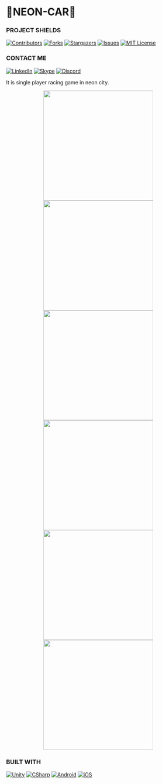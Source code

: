 # 🚗NEON-CAR🚨

### PROJECT SHIELDS
[![Contributors][contributors-shield]][contributors-url]
[![Forks][forks-shield]][forks-url]
[![Stargazers][stars-shield]][stars-url]
[![Issues][issues-shield]][issues-url]
[![MIT License][license-shield]][license-url]
<br>

### CONTACT ME
[![LinkedIn][linkedin-shield]][linkedin-url]
[![Skype][skype-shield]][skype-url]
[![Discord][discord-shield]][discord-url]

It is single player racing game in neon city.

<div align="center">
  <img width="300" src="https://github.com/PhilipJohn82/NEON-CAR/assets/111518490/6d22a2a1-b037-4363-851d-fd7e8b936525"/>
  <img width="300" src="https://github.com/PhilipJohn82/NEON-CAR/assets/111518490/c32abf89-d74e-48c3-8cb2-e20377f69d03"/>
  <img width="300" src="https://github.com/PhilipJohn82/NEON-CAR/assets/111518490/d8214e09-d33c-42db-87b7-74bb4539fb13"/>
  <img width="300" src="https://github.com/PhilipJohn82/NEON-CAR/assets/111518490/ddab24e1-8dea-4c83-94e0-28a2094da27b"/>
  <img width="300" src="https://github.com/PhilipJohn82/NEON-CAR/assets/111518490/b2fe9bb0-3f53-48ef-b03e-515f0813f5b3"/>
  <img width="300" src="https://github.com/PhilipJohn82/NEON-CAR/assets/111518490/eeb59acc-e435-4605-ae39-7ec7145b9228"/>
</div>

### BUILT WITH
[![Unity][Unity]][Unity-url]
[![CSharp][CSharp]][CSharp-url]
[![Android][Android]][Android-url]
[![iOS][iOS]][iOS-url]

[contributors-shield]: https://img.shields.io/github/contributors/othneildrew/Best-README-Template.svg?style=for-the-badge
[contributors-url]: https://github.com/PhilipJohn82/NEON-CAR/graphs/contributors
[forks-shield]: https://img.shields.io/github/forks/othneildrew/Best-README-Template.svg?style=for-the-badge
[forks-url]: https://github.com/PhilipJohn82/NEON-CAR/network/members
[stars-shield]: https://img.shields.io/github/stars/othneildrew/Best-README-Template.svg?style=for-the-badge
[stars-url]: https://github.com/PhilipJohn82/NEON-CAR/stargazers
[issues-shield]: https://img.shields.io/github/issues/othneildrew/Best-README-Template.svg?style=for-the-badge
[issues-url]: https://github.com/PhilipJohn82/NEON-CAR/issues
[license-shield]: https://img.shields.io/github/license/othneildrew/Best-README-Template.svg?style=for-the-badge
[license-url]: https://github.com/PhilipJohn82/NEON-CAR/blob/master/LICENSE.txt
[linkedin-shield]: https://img.shields.io/badge/-LinkedIn-black.svg?style=for-the-badge&logo=linkedin&colorB=555
[linkedin-url]: https://www.linkedin.com/in/philipjohn-utopia-bb718a293/
[skype-shield]: https://img.shields.io/badge/-Skype-black.svg?style=for-the-badge&logo=skype&colorB=555
[skype-url]: https://join.skype.com/sH6MMjdPQ3I9
[discord-shield]: https://img.shields.io/badge/-discord-black.svg?style=for-the-badge&logo=discord&colorB=555
[discord-url]: https://discord.gg/Nyqj6n6s
[Unity]: https://img.shields.io/badge/Unity-000000?style=for-the-badge&logo=unity&logoColor=white
[Unity-url]: https://unity.com/
[CSharp]: https://img.shields.io/badge/csharp-a600ff?style=for-the-badge&logo=csharp&logoColor=white
[CSharp-url]: https://learn.microsoft.com/en-us/dotnet/csharp/
[Android]: https://img.shields.io/badge/android-ffffff?style=for-the-badge&logo=android
[Android-url]: https://www.android.com/
[iOS]: https://img.shields.io/badge/iOS-20232A?style=for-the-badge&logo=apple
[iOS-url]: https://www.apple.com/
